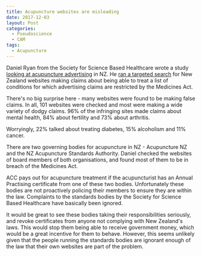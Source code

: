 ```yaml
---
title: Acupuncture websites are misleading
date: 2017-12-03
layout: Post
categories:
  - Pseudoscience
  - CAM
tags:
  - Acupuncture
---
```


Daniel Ryan from the Society for Science Based Healthcare wrote a study [looking at acupuncture advertising](http://www.nzherald.co.nz/nz/news/article.cfm?c_id=1&objectid=11950955) in NZ. He [ran a targeted search](https://www.nzma.org.nz/journal/read-the-journal/all-issues/2010-2019/2017/vol-130-no-1466-1-december-2017/7430) for New Zealand websites making claims about being able to treat a list of conditions for which advertising claims are restricted by the Medicines Act.

<!-- more -->

There's no big surprise here - many websites were found to be making false claims. In all, 101 websites were checked and most were making a wide variety of dodgy claims. 96% of the infringing sites made claims about mental health, 84% about fertility and 73% about arthritis.

Worryingly, 22% talked about treating diabetes, 15% alcoholism and 11% cancer.

There are two governing bodies for acupuncture in NZ - Acupuncture NZ and the NZ Acupuncture Standards Authority. Daniel checked the websites of board members of both organisations, and found most of them to be in breach of the Medicines Act.

ACC pays out for acupuncture treatment if the acupuncturist has an Annual Practising certificate from one of these two bodies. Unfortunately these bodies are not proactively policing their members to ensure they are within the law. Complaints to the standards bodies by the Society for Science Based Healthcare have basically been ignored.

It would be great to see these bodies taking their responsibilities seriously, and revoke certificates from anyone not complying with New Zealand's laws. This would stop them being able to receive government money, which would be a great incentive for them to behave. However, this seems unlikely given that the people running the standards bodies are ignorant enough of the law that their own websites are part of the problem.
